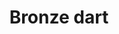 ---
layout: item
title: Bronze dart
item-id: 806
datatable: true
id: 806
name: "Bronze dart"
members: true
lowalch: 0
highalch: 0
examine: "A deadly throwing dart with a bronze tip."
monsters:
  - id: 2237
    name: "Ork"
    members: true
    combat_level: 107
    wiki_url: "https://oldschool.runescape.wiki/w/Ork"
    drops:
      - quantity: "2"
        rarity: 0.0390625
        drop_requirements: null
---